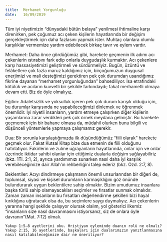 ```yaml
---
title:  Merhamet Yorgunluğu
date:   16/09/2019
---
```


Tüm iyi niyetimizin “dünyadaki bütün belaya” yenilmesi ihtimaline karşı direnirken, pek çoğumuz acı çeken kişilerin hayatlarında bir değişim gerçekleştirmek için daha fazlasını yapmak ister. Muhtaç olanlara olumlu karşılıklar vermemize yardım edebilecek birkaç tavır ve eylem vardır.

Merhamet: Daha önce gördüğümüz gibi, harekete geçmenin ilk adımı acı çekenlerin ıstırabını fark edip onlarla duygudaşlık kurmaktır. Acı çekenlere karşı hassasiyetimizi geliştirmeli ve sürdürmeliyiz. Bugün, üzüntü ve felâketlere çok fazla maruz kaldığımız için, birçoğumuzun duygusal enerjimizi ve mali desteğimizi gerektiren pek çok durumdan usandığımız fikrine dayanan “merhamet yorgunluğundan” bahsediliyor. İsa etrafındaki kötülük ve acıların kuvvetli bir şekilde farkındaydı; fakat merhametli olmaya devam etti. Biz de öyle olmalıyız.

Eğitim: Adaletsizlik ve yoksulluk içeren pek çok durum karışık olduğu için, bu durumlar karşısında ne yapabileceğimizi dinlemek ve öğrenmek önemlidir. İyi niyetli insanların, yardım etmeye çalışırken diğer kişilerin yaşamlarına zarar verdikleri pek çok örnek meydana gelmiştir. Bu harekete geçmemek için bir bahane olmasa da, müdahil olurken bunu bilgili ve düşünceli yöntemlerle yapmaya çalışmamız gerekir.

Dua: Bir sorunla karşılaştığımızda ilk düşündüğümüz “fiili olarak” harekete geçmek olur. Fakat Kutsal Kitap bize dua etmenin de fiili olduğunu hatırlatıyor. Fakirlerin ve zulme uğrayanların hayatlarında, onlar için ve onlar üzerinde iktidar sahibi olanlar için ettiğimiz dualarla değişim sağlayabiliriz (bkz. 1Ti. 2:1, 2), ayrıca yardımımızı sunarken nasıl daha iyi karşılık verebileceğimize dair Allah’ın rehberliğini talep ederiz (bkz. Özd. 2:7, 8).

Beklentiler: Acıyı dindirmeye çalışmanın önemli unsurlarından bir diğeri de, toplumsal, siyasi ve kişisel durumların karmaşıklığını göz önünde bulundurarak uygun beklentilere sahip olmaktır. Bizim umudumuz insanlara başka türlü sahip olamayacakları seçimler ve fırsatlar sunmak olmalıdır. Zaman zaman insanların bu fırsatları değerlendirme şekilleri bizi hayal kırıklığına uğratacak olsa da, bu seçimlere saygı duymalıyız. Acı çekenlerin yararına hangi şekilde çalışıyor olursak olalım, yol gösterici ilkemiz “insanların size nasıl davranmasını istiyorsanız, siz de onlara öyle davranın”(Mat. 7:12) olmalı.

`Yakup 1:5–8 ayetlerini oku. Hristiyan eyleminde duanın rolü ne olmalı? Yakup 2:15, 16 ayetlerinde, başkaları için dualarımızın yanıtlanmasına nasıl katılabileceğimize dair ne öneriliyor?`
